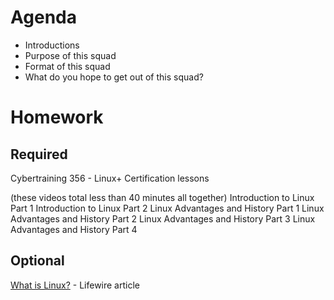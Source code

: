 # Agenda

* Introductions
* Purpose of this squad
* Format of this squad
* What do you hope to get out of this squad?

# Homework

## Required

Cybertraining 356 - Linux+ Certification lessons

(these videos total less than 40 minutes all together)
Introduction to Linux Part 1
Introduction to Linux Part 2
Linux Advantages and History Part 1
Linux Advantages and History Part 2
Linux Advantages and History Part 3
Linux Advantages and History Part 4

## Optional

[What is Linux?](https://www.lifewire.com/what-is-linux-2201940) - Lifewire article
